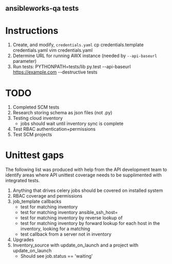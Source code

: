 ansibleworks-qa tests
---------------------

# Instructions

1. Create, and modify, `credentials.yaml`
    cp credentials.template credentials.yaml
    vim credentials.yaml
2. Determine URL for running AWX instance (needed by `--api-baseurl` parameter)
3. Run tests:
    PYTHONPATH=tests/lib py.test --api-baseurl https://example.com  --destructive tests

# TODO

1. Completed SCM tests
2. Research storing schema as json files (not .py)
3. Testing cloud inventory
   * jobs should wait until inventory sync is complete
4. Test RBAC authentication+permissions
5. Test SCM projects

# Unittest gaps

The following list was produced with help from the API development team to identify areas where API unittest coverage needs to be supplimented with integrated tests.

1. Anything that drives celery jobs should be covered on installed system
2. RBAC coverage and permissions
3. job_template callbacks
   - test for matching inventory <IP>
   - test for matching inventory ansible_ssh_host=<IP>
   - test for matching inventory by reverse lookup of <IP>
   - test for matching inventory by forward lookup for each host in the inventory, looking for a matching <IP>
   - test callback from a server not in inventory
4. Upgrades
5. Inventory_source with update_on_launch and a project with update_on_launch
   - Should see job.status == 'waiting'
